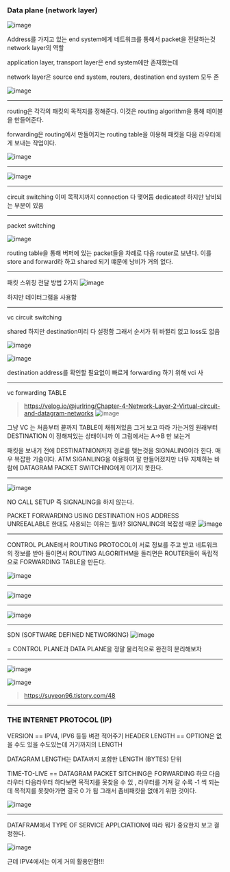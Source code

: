### Data plane (network layer)

![image](https://github.com/yybmion/network/assets/113106136/00805812-97e3-4705-8942-8d497db076ad)

Address를 가지고 있는 end system에게 네트워크를 통해서 packet을 전달하는것
network layer의 역할 

application layer, transport layer은
end system에만 존재했는데

network layer은 source end system, routers, destination end system 모두 존

![image](https://github.com/yybmion/network/assets/113106136/a91d7345-9ea9-42ce-b7ad-dc70539ef18f)

___

routing은 각각의 패킷의 목적지를 정해준다.
이것은 routing algorithm을 통해 테이블을 만들어준다.

forwarding은 routing에서 만들어지는 routing table을 이용해 패킷을 
다음 라우터에게 보내는 작업이다.

![image](https://github.com/yybmion/network/assets/113106136/16321fd9-ef8a-4bb6-9a2d-2f4f431180df)

___

![image](https://github.com/yybmion/network/assets/113106136/dd9152f2-acfc-4bdb-8e6f-228e4959a48a)

___
circuit switching
이미 목적지까지 connection 다 맺어둠
dedicated!
하지만 낭비되는 부분이 있음

___

packet switching

![image](https://github.com/yybmion/network/assets/113106136/63872555-b829-4c2c-a11d-71e6989d7be4)

routing table을 통해 버퍼에 있는 packet들을 차례로 다음 router로 보낸다.
이를 store and forward라 하고 
shared 되기 떄문에 낭비가 거의 없다. 

___

패킷 스위칭 전달 방법 2가지
![image](https://github.com/yybmion/network/assets/113106136/4730839c-1ddb-4d8d-b202-6ee2ece5dbc8)

하지만 데이터그램을 사용함

___
vc circuit switching 

shared 하지만 destination미리 다 설정함
그래서 순서가 뒤 바뀔리 없고 loss도 없음

![image](https://github.com/yybmion/network/assets/113106136/d80fa64e-897c-4a09-b6f0-196e3c7cf696)

![image](https://github.com/yybmion/network/assets/113106136/f8cd7060-f08c-4405-86eb-5349672f0d53)

destination address를 확인할 필요없이 빠르게 forwarding  하기 위해 vci 사
___

vc forwarding TABLE
> https://velog.io/@jurlring/Chapter-4-Network-Layer-2-Virtual-circuit-and-datagram-networks 
![image](https://github.com/yybmion/network/assets/113106136/c36ac849-88a0-4158-b3c2-9e09ec3b4319)

그냥 VC 는 처음부터 끝까지 TABLE이 채워져있음 그거 보고 따라 가는거임
원래부터 DESTINATION 이 정해져있는 상태이니까
이 그림에서는 A->B 만 보는거

패킷을 보내기 전에 DESTINATNION까지 경로를 맺는것을 SIGNALING이라 한다. 
매우 복잡한 기술이다. ATM SIGANLING을 이용하여 잘 만들어졌지만 너무 지체하는 바람에 DATAGRAM PACKET SWITCHING에게 이기지 못한다.

___

![image](https://github.com/yybmion/network/assets/113106136/c5c0666e-a8f3-483f-925a-81407d32c0c7)


NO CALL SETUP 즉 SIGNALING을 하지 않는다. 

PACKET FORWARDING USING DESTINATION HOS ADDRESS
UNREEALABLE 한대도 사용되는 이유는 뭘까?
SIGNALING의 복잡성 때문
![image](https://github.com/yybmion/network/assets/113106136/d1ce6ea2-165c-491b-8109-4797fde0b3a0)

___

CONTROL PLANE에서 ROUTING PROTOCOL이 서로 정보를 주고 받고 네트워크의 정보를 받아 들이면서 ROUTING ALGORITHM을 돌리면은 ROUTER들이 독립적으로 FORWARDING TABLE을 만든다.

![image](https://github.com/yybmion/network/assets/113106136/b46452d9-7032-428e-bd6b-3790f8cc7400)

___

![image](https://github.com/yybmion/network/assets/113106136/35563221-be2f-476e-9e90-2bdf76c32707)
___

![image](https://github.com/yybmion/network/assets/113106136/3ba71390-5767-4b62-9f2e-c2827853d15f)

___

SDN (SOFTWARE DEFINED NETWORKING)
![image](https://github.com/yybmion/network/assets/113106136/76507685-1258-47ff-990f-05d63645cc8d)

= CONTROL PLANE과 DATA PLANE을 정말 물리적으로 완전히 분리해보자
___

![image](https://github.com/yybmion/network/assets/113106136/87e57b6a-c891-4dd1-b494-68dd14a1b226)

![image](https://github.com/yybmion/network/assets/113106136/eebccdb7-84f7-47a1-bfad-73026cf0f9f0)

> https://suyeon96.tistory.com/48

___

### THE INTERNET PROTOCOL (IP)

 VERSION == IPV4, IPV6 등등 벼젼 적어주기
 HEADER LENGTH == OPTION은 없을 수도 있을 수도있는데 거기까지의 LENGTH
 
DATAGRAM LENGTH는 DATA까지 포함한 LENGTH (BYTES) 단위

TIME-TO-LIVE == DATAGRAM PACKET SITCHING은 FORWARDING 하므 다음라우터 다음라우터 하다보면 목적지를 못찾을 수 있 , 라우터를 거져 갈 수록 -1 씩 되는데 목적지를 못찾아가면 결국 0 가 됨 그래서 좀비패킷을 없애기 위한 것이다.

![image](https://github.com/yybmion/network/assets/113106136/048687b9-f93b-4f87-bc4a-e705198c3d6f)

___

DATAFRAM에서 TYPE OF SERVICE 
APPLCIATION에 따라 뭐가 중요한지 보고 결정한다.

![image](https://github.com/yybmion/network/assets/113106136/1d49ccb1-1479-47f4-b5e9-0b8c4c28c7b6)

근데 IPV4에서는 이게 거의 활용안함!!!











